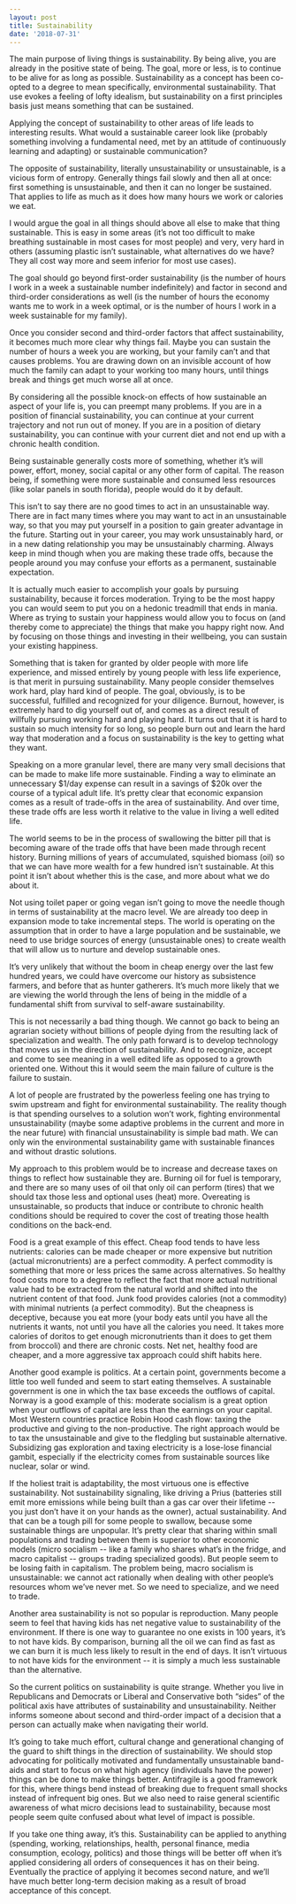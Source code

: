 ```yaml
---
layout: post
title: Sustainability
date: '2018-07-31'
---
```


The main purpose of living things is sustainability. By being alive, you are already in the positive state of being. The goal, more or less, is to continue to be alive for as long as possible. Sustainability as a concept has been co-opted to a degree to mean specifically, environmental sustainability. That use evokes a feeling of lofty idealism, but sustainability on a first principles basis just means something that can be sustained.

Applying the concept of sustainability to other areas of life leads to interesting results. What would a sustainable career look like (probably something involving a fundamental need, met by an attitude of continuously learning and adapting) or sustainable communication?

The opposite of sustainability, literally unsustainability or unsustainable, is a vicious form of entropy. Generally things fail slowly and then all at once: first something is unsustainable, and then it can no longer be sustained. That applies to life as much as it does how many hours we work or calories we eat.

I would argue the goal in all things should above all else to make that thing sustainable. This is easy in some areas (it’s not too difficult to make breathing sustainable in most cases for most people) and very, very hard in others (assuming plastic isn’t sustainable, what alternatives do we have? They all cost way more and seem inferior for most use cases).

The goal should go beyond first-order sustainability (is the number of hours I work in a week a sustainable number indefinitely) and factor in second and third-order considerations as well (is the number of hours the economy wants me to work in a week optimal, or is the number of hours I work in a week sustainable for my family).

Once you consider second and third-order factors that affect sustainability, it becomes much more clear why things fail. Maybe you can sustain the number of hours a week you are working, but your family can’t and that causes problems. You are drawing down on an invisible account of how much the family can adapt to your working too many hours, until things break and things get much worse all at once.

By considering all the possible knock-on effects of how sustainable an aspect of your life is, you can preempt many problems. If you are in a position of financial sustainability, you can continue at your current trajectory and not run out of money. If you are in a position of dietary sustainability, you can continue with your current diet and not end up with a chronic health condition.

Being sustainable generally costs more of something, whether it’s will power, effort, money, social capital or any other form of capital. The reason being, if something were more sustainable and consumed less resources (like solar panels in south florida), people would do it by default.

This isn’t to say there are no good times to act in an unsustainable way. There are in fact many times where you may want to act in an unsustainable way, so that you may put yourself in a position to gain greater advantage in the future. Starting out in your career, you may work unsustainably hard, or in a new dating relationship you may be unsustainably charming. Always keep in mind though when you are making these trade offs, because the people around you may confuse your efforts as a permanent, sustainable expectation.

It is actually much easier to accomplish your goals by pursuing sustainability, because it forces moderation. Trying to be the most happy you can would seem to put you on a hedonic treadmill that ends in mania. Where as trying to sustain your happiness would allow you to focus on (and thereby come to appreciate) the things that make you happy right now. And by focusing on those things and investing in their wellbeing, you can sustain your existing happiness.

Something that is taken for granted by older people with more life experience, and missed entirely by young people with less life experience, is that merit in pursuing sustainability. Many people consider themselves work hard, play hard kind of people. The goal, obviously, is to be successful, fulfilled and recognized for your diligence. Burnout, however, is extremely hard to dig yourself out of, and comes as a direct result of willfully pursuing working hard and playing hard. It turns out that it is hard to sustain so much intensity for so long, so people burn out and learn the hard way that moderation and a focus on sustainability is the key to getting what they want.

Speaking on a more granular level, there are many very small decisions that can be made to make life more sustainable. Finding a way to eliminate an unnecessary $1/day expense can result in a savings of $20k over the course of a typical adult life. It’s pretty clear that economic expansion comes as a result of trade-offs in the area of sustainability. And over time, these trade offs are less worth it relative to the value in living a well edited life.

The world seems to be in the process of swallowing the bitter pill that is becoming aware of the trade offs that have been made through recent history. Burning millions of years of accumulated, squished biomass (oil) so that we can have more wealth for a few hundred isn’t sustainable. At this point it isn’t about whether this is the case, and more about what we do about it.

Not using toilet paper or going vegan isn’t going to move the needle though in terms of sustainability at the macro level. We are already too deep in expansion mode to take incremental steps. The world is operating on the assumption that in order to have a large population and be sustainable, we need to use bridge sources of energy (unsustainable ones) to create wealth that will allow us to nurture and develop sustainable ones.

It’s very unlikely that without the boom in cheap energy over the last few hundred years, we could have overcome our history as subsistence farmers, and before that as hunter gatherers. It’s much more likely that we are viewing the world through the lens of being in the middle of a fundamental shift from survival to self-aware sustainability.

This is not necessarily a bad thing though. We cannot go back to being an agrarian society without billions of people dying from the resulting lack of specialization and wealth. The only path forward is to develop technology that moves us in the direction of sustainability. And to recognize, accept and come to see meaning in a well edited life as opposed to a growth oriented one. Without this it would seem the main failure of culture is the failure to sustain.

A lot of people are frustrated by the powerless feeling one has trying to swim upstream and fight for environmental sustainability. The reality though is that spending ourselves to a solution won’t work, fighting environmental unsustainability (maybe some adaptive problems in the current and more in the near future) with financial unsustainability is simple bad math. We can only win the environmental sustainability game with sustainable finances and without drastic solutions.

My approach to this problem would be to increase and decrease taxes on things to reflect how sustainable they are. Burning oil for fuel is temporary, and there are so many uses of oil that only oil can perform (tires) that we should tax those less and optional uses (heat) more. Overeating is unsustainable, so products that induce or contribute to chronic health conditions should be required to cover the cost of treating those health conditions on the back-end.

Food is a great example of this effect. Cheap food tends to have less nutrients: calories can be made cheaper or more expensive but nutrition (actual micronutrients) are a perfect commodity. A perfect commodity is something that more or less prices the same across alternatives. So healthy food costs more to a degree to reflect the fact that more actual nutritional value had to be extracted from the natural world and shifted into the nutrient content of that food. Junk food provides calories (not a commodity) with minimal nutrients (a perfect commodity). But the cheapness is deceptive, because you eat more (your body eats until you have all the nutrients it wants, not until you have all the calories you need. It takes more calories of doritos to get enough micronutrients than it does to get them from broccoli) and there are chronic costs. Net net, healthy food are cheaper, and a more aggressive tax approach could shift habits here.

Another good example is politics. At a certain point, governments become a little too well funded and seem to start eating themselves. A sustainable government is one in which the tax base exceeds the outflows of capital. Norway is a good example of this: moderate socialism is a great option when your outflows of capital are less than the earnings on your capital. Most Western countries practice Robin Hood cash flow: taxing the productive and giving to the non-productive. The right approach would be to tax the unsustainable and give to the fledgling but sustainable alternative. Subsidizing gas exploration and taxing electricity is a lose-lose financial gambit, especially if the electricity comes from sustainable sources like nuclear, solar or wind.

If the holiest trait is adaptability, the most virtuous one is effective sustainability. Not sustainability signaling, like driving a Prius (batteries still emit more emissions while being built than a gas car over their lifetime -- you just don’t have it on your hands as the owner), actual sustainability. And that can be a tough pill for some people to swallow, because some sustainable things are unpopular. It’s pretty clear that sharing within small populations and trading between them is superior to other economic models (micro socialism -- like a family who shares what’s in the fridge, and macro capitalist -- groups trading specialized goods). But people seem to be losing faith in capitalism. The problem being, macro socialism is unsustainable: we cannot act rationally when dealing with other people’s resources whom we’ve never met. So we need to specialize, and we need to trade.

Another area sustainability is not so popular is reproduction. Many people seem to feel that having kids has net negative value to sustainability of the environment. If there is one way to guarantee no one exists in 100 years, it’s to not have kids. By comparison, burning all the oil we can find as fast as we can burn it is much less likely to result in the end of days. It isn’t virtuous to not have kids for the environment -- it is simply a much less sustainable than the alternative.

So the current politics on sustainability is quite strange. Whether you live in Republicans and Democrats or Liberal and Conservative both “sides” of the political axis have attributes of sustainability and unsustainability. Neither informs someone about second and third-order impact of a decision that a person can actually make when navigating their world.

It’s going to take much effort, cultural change and generational changing of the guard to shift things in the direction of sustainability. We should stop advocating for politically motivated and fundamentally unsustainable band-aids and start to focus on what high agency (individuals have the power) things can be done to make things better. Antifragile is a good framework for this, where things bend instead of breaking due to frequent small shocks instead of infrequent big ones. But we also need to raise general scientific awareness of what micro decisions lead to sustainability, because most people seem quite confused about what level of impact is possible.

If you take one thing away, it’s this. Sustainability can be applied to anything (spending, working, relationships, health, personal finance, media consumption, ecology, politics) and those things will be better off when it’s applied considering all orders of consequences it has on their being. Eventually the practice of applying it becomes second nature, and we’ll have much better long-term decision making as a result of broad acceptance of this concept.
